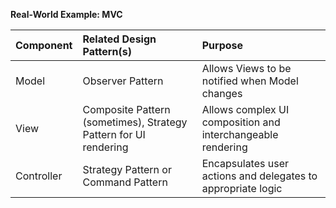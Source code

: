 **Real-World Example: MVC**

| Component | Related Design Pattern(s)                  | Purpose                                                              |
| :-------- | :----------------------------------------- | :------------------------------------------------------------------- |
| Model     | Observer Pattern                           | Allows Views to be notified when Model changes                       |
| View      | Composite Pattern (sometimes), Strategy Pattern for UI rendering | Allows complex UI composition and interchangeable rendering        |
| Controller| Strategy Pattern or Command Pattern        | Encapsulates user actions and delegates to appropriate logic         |

